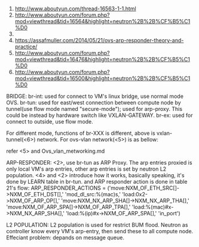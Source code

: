 1. http://www.aboutyun.com/thread-16563-1-1.html
2. http://www.aboutyun.com/forum.php?mod=viewthread&tid=16564&highlight=neutron%2B%2B%CF%B5%C1%D0
3. <openstack understand neutron>
4. https://assafmuller.com/2014/05/21/ovs-arp-responder-theory-and-practice/
5. http://www.aboutyun.com/forum.php?mod=viewthread&tid=16476&highlight=neutron%2B%2B%CF%B5%C1%D0
6. http://www.aboutyun.com/forum.php?mod=viewthread&tid=16500&highlight=neutron%2B%2B%CF%B5%C1%D0

BRIDGE:
br-int: used for connect to VM's linux bridge, use normal mode OVS.
br-tun: used for east/west connection between compute node by tunnel(use flow mode named "secure-mode"); used for arp-proxy. This could be instead by hardware switch like VXLAN-GATEWAY.
br-ex: used for connect to outside, use flow mode.

For different mode, functions of br-XXX is different, above is vxlan-tunnel(<6>) network. For ovs-vlan network(<5>) is as bellow:

refer <5> and Ovs_vlan_metworking.md

ARP-RESPONDER:
<2>, use br-tun as ARP Proxy. The arp entries proxied is only local VM's arp entries, other arp entries is set by neutron L2 population.
<4> and <2> introduce how it works, basically speaking, it's done by LEARN table in br-tun. and ARP responder action is done in table 21's flow:
ARP_RESPONDER_ACTIONS = ('move:NXM_OF_ETH_SRC[]->NXM_OF_ETH_DST[],'
                         'mod_dl_src:%(mac)s,'
                         'load:0x2->NXM_OF_ARP_OP[],'
                         'move:NXM_NX_ARP_SHA[]->NXM_NX_ARP_THA[],'
                         'move:NXM_OF_ARP_SPA[]->NXM_OF_ARP_TPA[],'
                         'load:%(mac)#x->NXM_NX_ARP_SHA[],'
                         'load:%(ip)#x->NXM_OF_ARP_SPA[],'
                         'in_port')

L2 POPULATION:
L2 population is used for restrict BUM flood. Neutron as controller know every VM's arp-entry, then send these to all compute node.
Effeciant problem: depands on message queue.
